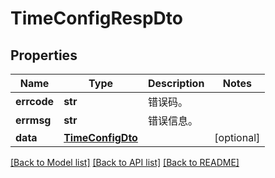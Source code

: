 # TimeConfigRespDto

## Properties
Name | Type | Description | Notes
------------ | ------------- | ------------- | -------------
**errcode** | **str** | 错误码。 | 
**errmsg** | **str** | 错误信息。 | 
**data** | [**TimeConfigDto**](TimeConfigDto.md) |  | [optional] 

[[Back to Model list]](../README.md#documentation-for-models) [[Back to API list]](../README.md#documentation-for-api-endpoints) [[Back to README]](../README.md)


